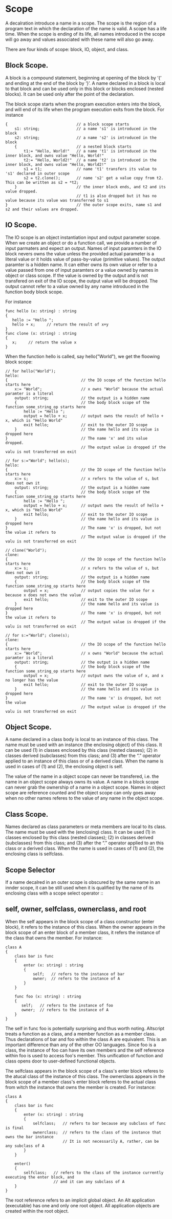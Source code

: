# Scope

A decalration introduce a name in a scope. The scope is the region of a program text in which the declaration of the name is valid.
A scope has a life time. When the scope is ending of its life, all names introduced in the scope will go away and values associated
with these name will also go away.

There are four kinds of scope: block, IO, object, and class.

## Block Scope.
A block is a compound statement, beginning at opening of the block by ‘{‘ and ending at the end of the block by ‘}’. A name declared
in a block is local to that block and can be used only in this block or blocks enclosed (nested blocks). It can be used only after
the point of the declaration.

The block scope starts when the program execution enters into the block, and will end of its life when the program execution exits
from the block. For instance

```altscript
{                              // a block scope starts
    s1: string;                // a name 's1' is introduced in the block
    s2: string;                // a name 's2' is introduced in the block
    {                          // a nested block starts
        t1:= "Hello, World!"   // a name 't1' is introduced in the inner block, and owns value "Hello, World!"
        t2:= "Hello, World2!"  // a name 't2' is introduced in the inner block, and owns value "Hello, World2!"
        s1 = t1;               // name 't1' transfers its value to 's1' declared in outer scope
        s2 = t2.clone();       // name 's2' get a value copy from t2. This can be written as s2 = *t2;
    }                          // the inner block ends, and t2 and its value dropped.
                               // t1 is also dropped but it has no value because its value was transferred to s1          
}                              // the outer scope exits, name s1 and s2 and their values are dropped.
```
## IO Scope.
The IO scope is an object instantiation input and output parameter scope. When we create an object or do a function call,
we provide a number of input parmaters and expect an output. Names of input paramters in the IO block nevers owns the value
unless the provided actual parameter is a literal value or it holds value of pass-by-value (primitive values).
The output paramter is a hidden name. It can either owns its own value or refer to a value passed from one of input paramters
or a value owned by names in object or class scope. If the value is owned by the output and is not transfered on exit of the
IO scope, the output value will be dropped. The output cannot refer to a value owned by any name introduced in the function
body block scope.

For instance

```altscript
func hello (x: string) : string
{
   hello := "Hello ";
   hello + x;     // return the result of x+y
}
func clone (x: string) : string
{
   x;     // return the value x
}
```

When the function hello is called, say hello("World"), we get the floowing block scope:

```altscript
// for hello("World");
hello:
{                                // the IO scope of the function hello starts here
    x:= "World";                 // x owns "World" because the actual paramter is a literal
    output: string;              // the output is a hidden name
    {                            // the body block scope of the function some_string_op starts here
        hello := "Hello ";
        output = hello + x;      // output owns the result of hello + x, which is "Hello World"
        exit hello;              // exit to the outer IO scope
    }                            // the name hello and its value is dropped here
}                                // The name 'x' and its value dropped.
                                 // The output value is dropped if the valu is not transferred on exit
                                 
// for s:="World"; hello(s);
hello:
{                                // the IO scope of the function hello starts here
    x:= s;                       // x refers to the value of s, but does not own it
    output: string;              // the output is a hidden name
    {                            // the body block scope of the function some_string_op starts here
        hello := "Hello ";
        output = hello + x;      // output owns the result of hello + x, which is "Hello World"
        exit hello;              // exit to the outer IO scope
    }                            // the name hello and its value is dropped here
}                                // The name 'x' is dropped, but not the value it refers to
                                 // The output value is dropped if the valu is not transferred on exit
                       
// clone("World");
clone:
{                                // the IO scope of the function hello starts here
    x:= s;                       // x refers to the value of s, but does not own it
    output: string;              // the output is a hidden name
    {                            // the body block scope of the function some_string_op starts here
        output = x;              // output copies the value for x because x does not owns the value
        exit hello;              // exit to the outer IO scope
    }                            // the name hello and its value is dropped here
}                                // The name 'x' is dropped, but not the value it refers to
                                 // The output value is dropped if the valu is not transferred on exit

// for s:="World"; clone(s);
clone:
{                                // the IO scope of the function hello starts here
    x:= "World";                 // x owns "World" because the actual paramter is a literal
    output: string;              // the output is a hidden name
    {                            // the body block scope of the function some_string_op starts here
        output = x;              // output owns the value of x, and x no longer has the value
        exit hello;              // exit to the outer IO scope
    }                            // the name hello and its value is dropped here
}                                // The name 'x' is dropped, but not the value
                                 // The output value is dropped if the valu is not transferred on exit

```

## Object Scope.
A name declared in a class body is local to an instance of this class. The name must be used with an instance (the enclosing object)
of this class. It can be used (1) in classes enclosed by this class (nested classes); (2) in classes derived (subclasses) from this class;
and (3) after the “.” operator applied to an instance of this class or of a derived class. When the name is used in cases of (1) and (2),
the enclosing object is self.

The value of the name in a object scope can never be transfered, i.e. the name in an object scope always owns its value. A name in a
block scope can never grab the ownership of a name in a object scope. Names in object scope are reference counted and the object scope
can only goes away when no other names referes to the value of any name in the object scope.

## Class Scope.
Names declared as class parameters or meta members are local to its class. The name must be used with the (enclosing) class.
It can be used (1) in classes enclosed by this class (nested classes); (2) in classes derived (subclasses) from this class; and (3)
after the “.” operator applied to an this class or a derived class. When the name is used in cases of (1) and (2), the enclosing class
is selfclass.

## Scope Selector
If a name decalred in an outer scope is obscured by the same name in an innder scope, it can be still used when it is qualified by the
name of its enclosing class with a scope select operator ::

## self, owner, selfclass, ownerclass, and root
When the self appears in the block scope of a class constructor (enter block), it refers to the instance of this class. When the owner appears
in the block scope of an enter block of a member class, it refers the instance of the class that owns the member. For instance:

```altscript
class A
{
    class bar is func
    {
        enter (x: string) : string
        {
            self;   // refers to the instance of bar
            owner;  // refers to the instance of A
        }
    }
    
    func foo (x: string) : string
    {
       self;   // refers to the instance of foo
       owner;  // refers to the instance of A
    }
}
```
The self in func foo is potentially surprising and thus worth noting. Altscript treats a function as a class, and a member function as a
member class. Thus declarations of bar and foo within the class A are equivalent. This is an important difference than any of the other 
OO languages. Since foo is a class, the instance of foo can have its own members and the self reference within foo is used to access foo's
member. This unification of function and class opens door to user-defined functional objects.

The selfclass appears in the block scope of a class's enter block referes to the atucal class of the instance of this class. The ownerclass
appears in the block scope of a member class's enter block referes to the actual class from witch the instance that owns the member is created.
For instance:

```altscript
class A
{
    class bar is func
    {
        enter (x: string) : string
        {
            selfclass;   // refers to bar because any subclass of func is final
            ownerclass;  // refers to the class of the instance that owns the bar instance
                         // It is not necessarily A, rather, can be any subclass of A
        }
    }
    
    enter()
    {
        selfclass;   // refers to the class of the instance currently executing the enter block, and
                     // and it can any subclass of A
    }
}
```

The root reference refers to an implicit global object. An Alt application (executable) has one and only one root object. All application objects
are created within the root object.
